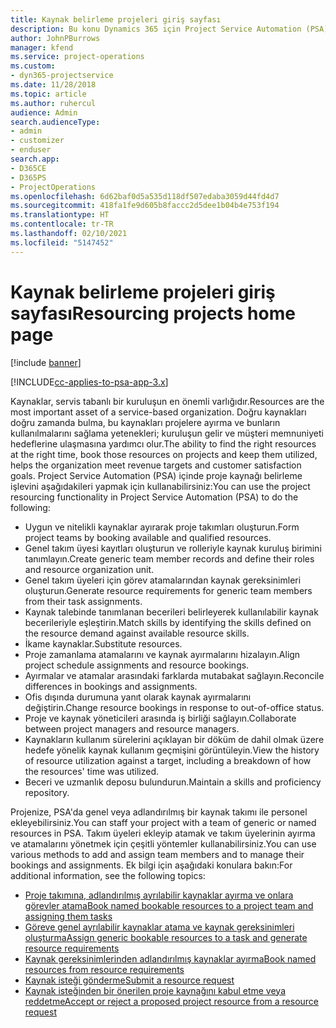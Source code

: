 ```yaml
---
title: Kaynak belirleme projeleri giriş sayfası
description: Bu konu Dynamics 365 için Project Service Automation (PSA) içindeki kaynak yönetimi özellikleri hakkında bilgi sağlar.
author: JohnPBurrows
manager: kfend
ms.service: project-operations
ms.custom:
- dyn365-projectservice
ms.date: 11/28/2018
ms.topic: article
ms.author: ruhercul
audience: Admin
search.audienceType:
- admin
- customizer
- enduser
search.app:
- D365CE
- D365PS
- ProjectOperations
ms.openlocfilehash: 6d62baf0d5a535d118df507edaba3059d44fd4d7
ms.sourcegitcommit: 418fa1fe9d605b8faccc2d5dee1b04b4e753f194
ms.translationtype: HT
ms.contentlocale: tr-TR
ms.lasthandoff: 02/10/2021
ms.locfileid: "5147452"
---
```

# <a name="resourcing-projects-home-page"></a><span data-ttu-id="237a9-103">Kaynak belirleme projeleri giriş sayfası</span><span class="sxs-lookup"><span data-stu-id="237a9-103">Resourcing projects home page</span></span>

[!include [banner](../includes/psa-now-project-operations.md)]

[!INCLUDE[cc-applies-to-psa-app-3.x](../includes/cc-applies-to-psa-app-3x.md)]

<span data-ttu-id="237a9-104">Kaynaklar, servis tabanlı bir kuruluşun en önemli varlığıdır.</span><span class="sxs-lookup"><span data-stu-id="237a9-104">Resources are the most important asset of a service-based organization.</span></span> <span data-ttu-id="237a9-105">Doğru kaynakları doğru zamanda bulma, bu kaynakları projelere ayırma ve bunların kullanılmalarını sağlama yetenekleri; kuruluşun gelir ve müşteri memnuniyeti hedeflerine ulaşmasına yardımcı olur.</span><span class="sxs-lookup"><span data-stu-id="237a9-105">The ability to find the right resources at the right time, book those resources on projects and keep them utilized, helps the organization meet revenue targets and customer satisfaction goals.</span></span> <span data-ttu-id="237a9-106">Project Service Automation (PSA) içinde proje kaynağı belirleme işlevini aşağıdakileri yapmak için kullanabilirsiniz:</span><span class="sxs-lookup"><span data-stu-id="237a9-106">You can use the project resourcing functionality in Project Service Automation (PSA) to do the following:</span></span>

- <span data-ttu-id="237a9-107">Uygun ve nitelikli kaynaklar ayırarak proje takımları oluşturun.</span><span class="sxs-lookup"><span data-stu-id="237a9-107">Form project teams by booking available and qualified resources.</span></span>
- <span data-ttu-id="237a9-108">Genel takım üyesi kayıtları oluşturun ve rolleriyle kaynak kuruluş birimini tanımlayın.</span><span class="sxs-lookup"><span data-stu-id="237a9-108">Create generic team member records and define their roles and resource organization unit.</span></span>
- <span data-ttu-id="237a9-109">Genel takım üyeleri için görev atamalarından kaynak gereksinimleri oluşturun.</span><span class="sxs-lookup"><span data-stu-id="237a9-109">Generate resource requirements for generic team members from their task assignments.</span></span>
- <span data-ttu-id="237a9-110">Kaynak talebinde tanımlanan becerileri belirleyerek kullanılabilir kaynak becerileriyle eşleştirin.</span><span class="sxs-lookup"><span data-stu-id="237a9-110">Match skills by identifying the skills defined on the resource demand against available resource skills.</span></span>
- <span data-ttu-id="237a9-111">İkame kaynaklar.</span><span class="sxs-lookup"><span data-stu-id="237a9-111">Substitute resources.</span></span>
- <span data-ttu-id="237a9-112">Proje zamanlama atamalarını ve kaynak ayırmalarını hizalayın.</span><span class="sxs-lookup"><span data-stu-id="237a9-112">Align project schedule assignments and resource bookings.</span></span>
- <span data-ttu-id="237a9-113">Ayırmalar ve atamalar arasındaki farklarda mutabakat sağlayın.</span><span class="sxs-lookup"><span data-stu-id="237a9-113">Reconcile differences in bookings and assignments.</span></span>
- <span data-ttu-id="237a9-114">Ofis dışında durumuna yanıt olarak kaynak ayırmalarını değiştirin.</span><span class="sxs-lookup"><span data-stu-id="237a9-114">Change resource bookings in response to out-of-office status.</span></span>
- <span data-ttu-id="237a9-115">Proje ve kaynak yöneticileri arasında iş birliği sağlayın.</span><span class="sxs-lookup"><span data-stu-id="237a9-115">Collaborate between project managers and resource managers.</span></span>
- <span data-ttu-id="237a9-116">Kaynakların kullanım sürelerini açıklayan bir döküm de dahil olmak üzere hedefe yönelik kaynak kullanım geçmişini görüntüleyin.</span><span class="sxs-lookup"><span data-stu-id="237a9-116">View the history of resource utilization against a target, including a breakdown of how the resources' time was utilized.</span></span>
- <span data-ttu-id="237a9-117">Beceri ve uzmanlık deposu bulundurun.</span><span class="sxs-lookup"><span data-stu-id="237a9-117">Maintain a skills and proficiency repository.</span></span>


<span data-ttu-id="237a9-118">Projenize, PSA'da genel veya adlandırılmış bir kaynak takımı ile personel ekleyebilirsiniz.</span><span class="sxs-lookup"><span data-stu-id="237a9-118">You can staff your project with a team of generic or named resources in PSA.</span></span> <span data-ttu-id="237a9-119">Takım üyeleri ekleyip atamak ve takım üyelerinin ayırma ve atamalarını yönetmek için çeşitli yöntemler kullanabilirsiniz.</span><span class="sxs-lookup"><span data-stu-id="237a9-119">You can use various methods to add and assign team members and to manage their bookings and assignments.</span></span> <span data-ttu-id="237a9-120">Ek bilgi için aşağıdaki konulara bakın:</span><span class="sxs-lookup"><span data-stu-id="237a9-120">For additional information, see the following topics:</span></span>

- [<span data-ttu-id="237a9-121">Proje takımına, adlandırılmış ayrılabilir kaynaklar ayırma ve onlara görevler atama</span><span class="sxs-lookup"><span data-stu-id="237a9-121">Book named bookable resources to a project team and assigning them tasks</span></span>](assign-named-bookable-resource.md)
- [<span data-ttu-id="237a9-122">Göreve genel ayrılabilir kaynaklar atama ve kaynak gereksinimleri oluşturma</span><span class="sxs-lookup"><span data-stu-id="237a9-122">Assign generic bookable resources to a task and generate resource requirements</span></span>](assign-generic-bookable-resource.md)
- [<span data-ttu-id="237a9-123">Kaynak gereksinimlerinden adlandırılmış kaynaklar ayırma</span><span class="sxs-lookup"><span data-stu-id="237a9-123">Book named resources from resource requirements</span></span>](book-named-resource.md)
- [<span data-ttu-id="237a9-124">Kaynak isteği gönderme</span><span class="sxs-lookup"><span data-stu-id="237a9-124">Submit a resource request</span></span>](submit-resource-request.md)
- [<span data-ttu-id="237a9-125">Kaynak isteğinden bir önerilen proje kaynağını kabul etme veya reddetme</span><span class="sxs-lookup"><span data-stu-id="237a9-125">Accept or reject a proposed project resource from a resource request</span></span>](accept-reject-proposed-resource.md)
